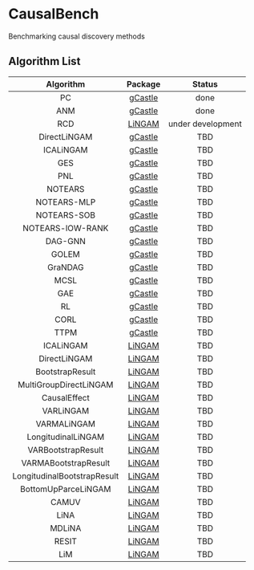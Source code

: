 # CausalBench

Benchmarking causal discovery methods

## Algorithm List

| Algorithm | Package | Status |
| :--: | :--: | :--: |
| PC | [gCastle](https://github.com/huawei-noah/trustworthyAI/tree/master/gcastle) | done |
| ANM | [gCastle](https://github.com/huawei-noah/trustworthyAI/tree/master/gcastle) | done |
| RCD | [LiNGAM](https://github.com/cdt15/lingam) | under development |
| DirectLiNGAM | [gCastle](https://github.com/huawei-noah/trustworthyAI/tree/master/gcastle) | TBD |
| ICALiNGAM | [gCastle](https://github.com/huawei-noah/trustworthyAI/tree/master/gcastle) | TBD |
| GES | [gCastle](https://github.com/huawei-noah/trustworthyAI/tree/master/gcastle) | TBD |
| PNL | [gCastle](https://github.com/huawei-noah/trustworthyAI/tree/master/gcastle) | TBD |
| NOTEARS | [gCastle](https://github.com/huawei-noah/trustworthyAI/tree/master/gcastle) | TBD |
| NOTEARS-MLP | [gCastle](https://github.com/huawei-noah/trustworthyAI/tree/master/gcastle) | TBD |
| NOTEARS-SOB | [gCastle](https://github.com/huawei-noah/trustworthyAI/tree/master/gcastle) | TBD |
| NOTEARS-lOW-RANK | [gCastle](https://github.com/huawei-noah/trustworthyAI/tree/master/gcastle) | TBD |
| DAG-GNN | [gCastle](https://github.com/huawei-noah/trustworthyAI/tree/master/gcastle) | TBD |
| GOLEM | [gCastle](https://github.com/huawei-noah/trustworthyAI/tree/master/gcastle) | TBD |
| GraNDAG | [gCastle](https://github.com/huawei-noah/trustworthyAI/tree/master/gcastle) | TBD |
| MCSL | [gCastle](https://github.com/huawei-noah/trustworthyAI/tree/master/gcastle) | TBD |
| GAE | [gCastle](https://github.com/huawei-noah/trustworthyAI/tree/master/gcastle) | TBD |
| RL | [gCastle](https://github.com/huawei-noah/trustworthyAI/tree/master/gcastle) | TBD |
| CORL | [gCastle](https://github.com/huawei-noah/trustworthyAI/tree/master/gcastle) | TBD |
| TTPM | [gCastle](https://github.com/huawei-noah/trustworthyAI/tree/master/gcastle) | TBD |
| ICALiNGAM | [LiNGAM](https://github.com/cdt15/lingam) | TBD |
| DirectLiNGAM | [LiNGAM](https://github.com/cdt15/lingam) | TBD |
| BootstrapResult | [LiNGAM](https://github.com/cdt15/lingam) | TBD |
| MultiGroupDirectLiNGAM | [LiNGAM](https://github.com/cdt15/lingam) | TBD |
| CausalEffect | [LiNGAM](https://github.com/cdt15/lingam) | TBD |
| VARLiNGAM | [LiNGAM](https://github.com/cdt15/lingam) | TBD |
| VARMALiNGAM | [LiNGAM](https://github.com/cdt15/lingam) | TBD |
| LongitudinalLiNGAM | [LiNGAM](https://github.com/cdt15/lingam) | TBD |
| VARBootstrapResult | [LiNGAM](https://github.com/cdt15/lingam) | TBD |
| VARMABootstrapResult | [LiNGAM](https://github.com/cdt15/lingam) | TBD |
| LongitudinalBootstrapResult | [LiNGAM](https://github.com/cdt15/lingam) | TBD |
| BottomUpParceLiNGAM | [LiNGAM](https://github.com/cdt15/lingam) | TBD |
| CAMUV | [LiNGAM](https://github.com/cdt15/lingam) | TBD |
| LiNA | [LiNGAM](https://github.com/cdt15/lingam) | TBD |
| MDLiNA | [LiNGAM](https://github.com/cdt15/lingam) | TBD |
| RESIT | [LiNGAM](https://github.com/cdt15/lingam) | TBD |
| LiM | [LiNGAM](https://github.com/cdt15/lingam) | TBD |
